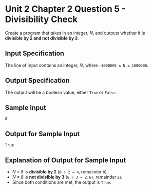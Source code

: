 # Unit 2 Chapter 2 Question 5 - Divisibility Check  
Create a program that takes in an integer, *N*, and outputs whether it is **divisible by 2 and not divisible by 3**.  

## Input Specification  
The line of input contains an integer, *N*, where `-1000000 ≤ N ≤ 1000000`.  

## Output Specification  
The output will be a boolean value, either `True` or `False`.  

## Sample Input 
```
8
```

## Output for Sample Input  
```
True
```

## Explanation of Output for Sample Input  
- *N = 8* is **divisible by 2** (`8 ÷ 2 = 4`, remainder `0`).  
- *N = 8* is **not divisible by 3** (`8 ÷ 3 ≈ 2.67`, remainder `2`).  
- Since both conditions are met, the output is `True`.